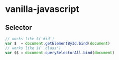# vanilla-javascript

## Selector

```javascript
// works like $('#id')
var $  = document.getElementById.bind(document)
// works like $('.class')
var $$ = document.querySelectorAll.bind(document)
```
